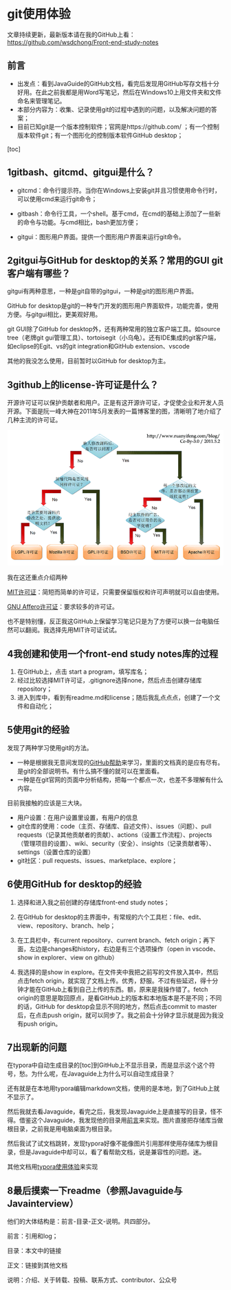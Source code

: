 # git使用体验

文章持续更新，最新版本请在我的GitHub上看：https://github.com/wsdchong/Front-end-study-notes

## 前言

- 出发点：看到JavaGuide的GitHub文档，看完后发现用GitHub写存文档十分好用。在此之前我都是用Word写笔记，然后在Windows10上用文件夹和文件命名来管理笔记。
- 本部分内容为：收集、记录使用git的过程中遇到的问题，以及解决问题的答案；
- 目前已知git是一个版本控制软件；官网是https://github.com/ ；有一个控制版本软件git；有一个图形化的控制版本软件GitHub desktop；

[toc]

## 1gitbash、gitcmd、gitgui是什么？

- gitcmd：命令行提示符。当你在Windows上安装git并且习惯使用命令行时，可以使用cmd来运行git命令；

- gitbash：命令行工具，一个shell。基于cmd，在cmd的基础上添加了一些新的命令与功能。与cmd相比，bash更加方便；

- gitgui：图形用户界面。提供一个图形用户界面来运行git命令。


## 2gitgui与GitHub for desktop的关系？常用的GUI git客户端有哪些？

gitgui有两种意思，一种是git自带的gitgui，一种是git的图形用户界面。

GitHub for desktop是git的一种专门开发的图形用户界面软件，功能完善，使用方便。与gitgui相比，更美观好用。

git GUI除了GitHub for desktop外，还有两种常用的独立客户端工具。如source tree（老牌git gui管理工具）、tortoisegit（小乌龟）。还有IDE集成的git客户端，如eclipse的Egit、vs的git integration和GitHub extension、vscode

其他的我没怎么使用，目前暂时以GitHub for desktop为主。

## 3github上的license-许可证是什么？

开源许可证可以保护贡献者和用户。正是有这开源许可证，才促使企业和开发人员开源。下面是阮一峰大神在2011年5月发表的一篇博客里的图，清晰明了地介绍了几种主流的许可证。

![alt text](notes\bg2011050101.png)

我在这还重点介绍两种

[MIT许可证](https://choosealicense.com/licenses/mit/#suggest-this-license)：简短而简单的许可证，只需要保留版权和许可声明就可以自由使用。

[GNU Affero许可证](https://choosealicense.com/licenses/agpl-3.0/)：要求较多的许可证。

也不是特别懂，反正我这GitHub上保留学习笔记只是为了方便可以换一台电脑任然可以翻阅。我选择先用MIT许可证试试。

## 4我创建和使用一个front-end study notes库的过程

1. 在GitHub上，点击 start a program，填写库名；
2. 经过比较选择MIT许可证，.gitignore选择none，然后点击创建存储库repository；
3. 进入到库中，看到有readme.md和license；随后我乱点点点，创建了一个文件和自动化；

## 5使用git的经验 

发现了两种学习使用git的方法。

- 一种是根据我无意间发现的[GitHub帮助](https://help.github.com/en/github)来学习，里面的文档真的是应有尽有。是git的全部说明书。有什么搞不懂的就可以在里面看。
- 一种是在git官网的页面中分析结构，把每一个都点一次，也差不多理解有什么内容。

目前我接触的应该是三大块。

- 用户设置：在用户设置里设置，有用户的信息
- git仓库的使用：code（主页、存储库、自述文件）、issues（问题）、pull requests（记录其他贡献者的贡献）、actions（设置工作流程）、projects（管理项目的设置）、wiki、security（安全）、insights（记录贡献者等）、settings（设置仓库的设置）
- git社区：pull requests、issues、marketplace、explore；

## 6使用GitHub for desktop的经验

1. 选择和进入我之前创建的存储库front-end study notes；

2. 在GitHub for desktop的主界面中，有常规的六个工具栏：file、edit、view、repository、branch、help；

3. 在工具栏中，有current repository、current branch、fetch origin；再下面，左边是changes和history，右边是有三个选项操作（open in vscode、show in explorer、view on github）

4. 我选择的是show in explore。在文件夹中我把之前写的文件放入其中，然后点击fetch origin，就实现了文档上传。优秀，舒服。不过有些延迟，得十分钟才能在GitHub上看到自己上传的东西。额，原来是我操作错了。fetch origin的意思是取回原点，是看GitHub上的版本和本地版本是不是不同；不同的话，GitHub for desktop会显示不同的地方，然后点击commit to master后，在点击push origin，就可以同步了。我之前会十分钟才显示就是因为我没有push origin。

## 7出现新的问题

在typora中自动生成目录的[toc]到GitHub上不显示目录，而是显示这个这个符号，愁。为什么呢，在Javaguide上为什么可以自动生成目录？

还有就是在本地用typora编辑markdown文档，使用的是本地，到了GitHub上就不显示了。

然后我就去看Javaguide，看完之后，我发现Javaguide上是直接写的目录，怪不得。借鉴这个Javaguide，我发现他的目录用[前言](#前言)来实现。图片直接把存储库当做根目录，之前我是用电脑桌面为根目录。

然后我试了试文档跳转，发现typora好像不能像图片引用那样使用存储库为根目录，但是Javaguide中却可以，看了看帮助文档，说是兼容性的问题。迷。

其他文档用[typora使用体验](/notes/typora使用体验.md)来实现

## 8最后摸索一下readme（参照Javaguide与Javainterview）

他们的大体结构是：前言-目录-正文-说明。共四部分。

前言：引用和log；

目录：本文中的链接

正文：链接到其他文档

说明：介绍、关于转载、投稿、联系方式、contributor、公众号